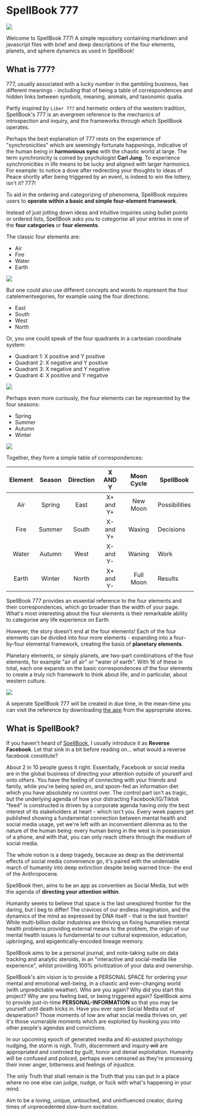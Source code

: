 # SpellBook 777

![](media/readme/icon_512.png)

Welcome to SpellBook 777! A simple repository containing markdown and javascript files with brief and deep descriptions of the four elements, planets, and sphere dynamics as used in SpellBook!

## What is 777?

777, usually associated with a lucky number in the gambling business, has different meanings - including that of being a table of correspondences and hidden links between symbols, meaning, animals, and taxonomic qualia.

Partly inspired by `Liber 777` and hermetic orders of the western tradition, SpellBook's 777 is an evergreen reference to the mechanics of introspection and inquiry, and the frameworks through which SpellBook operates.

Perhaps the best explanation of 777 rests on the experience of "synchronicities" which are seemingly fortunate happenings, indicative of the human being in **harmonious sync** with the chaotic world at large. The term synchronicity is coined by psychologist **Carl Jung**. To experience synchronicities in life means to be lucky and aligned with larger harmonics. For example: to notice a dove after redirecting your thoughts to ideas of Peace shortly after being triggered by an event, is indeed to win the lottery, isn't it? 777!

To aid in the ordering and categorizing of phenomena, SpellBook requires users to **operate within a basic and simple four-element framework**.

Instead of just jotting down ideas and intuitive inquiries using bullet points or ordered lists, SpellBook asks you to *categorise* all your entries in one of the **four categories** or **four elements**.

The classic four elements are:
- Air
- Fire
- Water
- Earth

![](media/readme/Four_elements_in_Alchemy.jpg)

But one could also use different concepts and words to represent the four catelementsegories, for example using the four directions:
- East
- South
- West
- North

Or, you one could speak of the four quadrants in a cartesian coordinate system:
- Quadrant 1: X positive and Y positive
- Quadrant 2: X negative and Y positive
- Quadrant 3: X negative and Y negative
- Quadrant 4: X positive and Y negative

![](media/readme/cartesian.png)

Perhaps even more curiously, the four elements can be represented by the four seasons:
- Spring
- Summer
- Autumn
- Winter

![](media/readme/seasons.webp)

Together, they form a simple table of correspondences:

| Element | Season | Direction |  X AND Y  | Moon Cycle | SpellBook     |
|:-------:|:------:|:---------:|:---------:|:----------:|---------------|
|     Air | Spring | East      | X+ and Y+ | New Moon   | Possibilities |
|    Fire | Summer | South     | X- and Y+ | Waxing     | Decisions     |
|   Water | Autumn | West      | X- and Y- | Waning     | Work          |
|   Earth | Winter | North     | X+ and Y- | Full Moon  | Results       |

SpellBook 777 provides an essential reference to the four elements and their correspondences, which go broader than the width of your page. What's most interesting about the four elements is their remarkable ability to categorise any life experience on Earth.

However, the story doesn't end at the four elements! Each of the four elements can be divided into four more elements - expanding into a four-by-four elemental framework, creating the basis of **planetary elements**.

Planetary elements, or simply planets, are two-part combinations of the four elements, for example "air of air" or "water of earth". With 16 of these in total, each one expands on the basic correspondences of the four elements to create a truly rich framework to think about life, and in particular, about western culture.

![]("media/readme/tree_of_life.png")

A seperate SpellBook 777 will be created in due time, in the mean-time you can visit the reference by downloading [the app](https://thespellbook.app) from the appropriate stores.

## What is SpellBook?

If you haven't heard of [SpellBook](https://thespellbook.app), I usually introduce it as **Reverse Facebook**. Let that sink in a bit before reading on... what would a reverse facebook constitute?

About 2 in 10 people guess it right. Essentially, Facebook or social media are in the global business of directing your attention outside of yourself and onto *others*. You have the feeling of connecting with your friends and family, while you're being spied on, and spoon-fed an information diet which you have absolutely no control over. The control part isn't as tragic, but the underlying agenda of how your distracting Facebook/IG/Tiktok "feed" is constructed is driven by a corporate agenda having only the best interest of its stakeholders at heart - which isn't you. Every week papers get published showing a fundamental connection between mental health and social media usage, yet we're left with an inconventient dilemma as to the nature of the human being: every human being in the west is in possession of a phone, and with that, you can only reach others through the medium of social media.

The whole notion is a deep tragedy, because as deep as the detrimental effects of  social media convenience go, it's paired with the undeniable march of humanity into deep extinction despite being warned trice- the end of the Anthropocene.

SpellBook then, aims to be an app as conventien as Social Media, but with the agenda of **directing your attention within**.

Humanity seems to believe that space is the last unexplored frontier for the daring, but I beg to differ! The cravices of our endless imagination, and the dynamics of the mind as expressed by DNA itself - that is the last frontier! While multi-billion dollar industries are thriving on fixing humanities mental health problems providing external means to the problem, the origin of our mental health issues is fundamental to our cultural expression, education, upbringing, and epigentically-encoded lineage memory.

SpellBook aims to be a personal journal, and note-taking suite on data tracking and analytic steroids, in an "interactive and social-media like experience", whilst providing 100% privitization of your data and ownership.

SpellBook's aim vision is to provide a PERSONAL SPACE for ordering your mental and emotional well-being, in a chaotic and ever-changing world (with unpredictable weather). Who are you again? Why did you start this project? Why are you feeling bad, or being triggered again? SpellBook aims to provide just-in-time **PERSONAL-INFORMATION** so that you may be yourself until death kicks in. Have you ever open Social Media out of desperation? Those moments of low are what social media thrives on, yet it's those vurnerable moments which are exploited by hooking you into other people's agendas and convictions.

In our upcoming epoch of generated media and AI-assisted psychology nudging, the storm is nigh. Truth, discernment and inquiry ~~will~~ are appropriated and controled by guilt, honor and denial exploitation. Humanity will be confused and policed, perhaps even censored as they're processing their inner anger, bitterness and feelings of injustice.

The only Truth that shall remain is the Truth that you can put in a place where no one else can judge, nudge, or fuck with what's happening in your mind.

Aim to be a loving, unique, untouched, and uninfluenced creator, during times of unprecedented slow-burn excitation.
